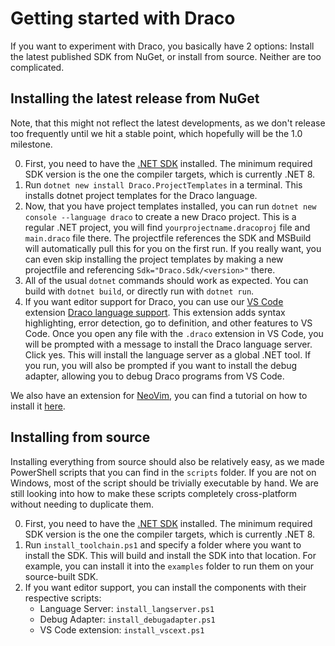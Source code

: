 # Getting started with Draco

If you want to experiment with Draco, you basically have 2 options: Install the latest published SDK from NuGet, or install from source. Neither are too complicated.

## Installing the latest release from NuGet

Note, that this might not reflect the latest developments, as we don't release too frequently until we hit a stable point, which hopefully will be the 1.0 milestone.

 0. First, you need to have the [.NET SDK](https://dotnet.microsoft.com/en-us/download) installed. The minimum required SDK version is the one the compiler targets, which is currently .NET 8.
 1. Run `dotnet new install Draco.ProjectTemplates` in a terminal. This installs dotnet project templates for the Draco language.
 2. Now, that you have project templates installed, you can run `dotnet new console --language draco` to create a new Draco project. This is a regular .NET project, you will find `yourprojectname.dracoproj` file and `main.draco` file there. The projectfile references the SDK and MSBuild will automatically pull this for you on the first run. If you really want, you can even skip installing the project templates by making a new projectfile and referencing `Sdk="Draco.Sdk/<version>"` there.
 3. All of the usual `dotnet` commands should work as expected. You can build with `dotnet build`, or directly run with `dotnet run`.
 4. If you want editor support for Draco, you can use our [VS Code](https://code.visualstudio.com/download) extension [Draco language support](https://marketplace.visualstudio.com/items?itemName=Draco-lang.draco-language-support). This extension adds syntax highlighting, error detection, go to definition, and other features to VS Code. Once you open any file with the `.draco` extension in VS Code, you will be prompted with a message to install the Draco language server. Click yes. This will install the language server as a global .NET tool. If you run, you will also be prompted if you want to install the debug adapter, allowing you to debug Draco programs from VS Code.

We also have an extension for [NeoVim](https://neovim.io/), you can find a tutorial on how to install it [here](https://github.com/Draco-lang/draco-nvim).

## Installing from source

Installing everything from source should also be relatively easy, as we made PowerShell scripts that you can find in the `scripts` folder. If you are not on Windows, most of the script should be trivially executable by hand. We are still looking into how to make these scripts completely cross-platform without needing to duplicate them.

 0. First, you need to have the [.NET SDK](https://dotnet.microsoft.com/en-us/download) installed. The minimum required SDK version is the one the compiler targets, which is currently .NET 8.
 1. Run `install_toolchain.ps1` and specify a folder where you want to install the SDK. This will build and install the SDK into that location. For example, you can install it into the `examples` folder to run them on your source-built SDK.
 2. If you want editor support, you can install the components with their respective scripts:
    * Language Server: `install_langserver.ps1`
    * Debug Adapter: `install_debugadapter.ps1`
    * VS Code extension: `install_vscext.ps1`
